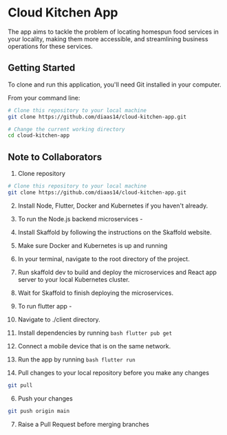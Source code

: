 # Cloud Kitchen App

The app aims to tackle the problem of locating homespun food services in your locality, making them more accessible, and streamlining business operations for these services.

## Getting Started

To clone and run this application, you'll need Git installed in your computer.

From your command line:

```bash
# Clone this repository to your local machine
git clone https://github.com/diaas14/cloud-kitchen-app.git

# Change the current working directory
cd cloud-kitchen-app
```

## Note to Collaborators

1. Clone repository

```bash
# Clone this repository to your local machine
git clone https://github.com/diaas14/cloud-kitchen-app.git
```
2. Install Node, Flutter, Docker and Kubernetes if you haven't already.

3. To run the Node.js backend microservices - 
  1. Install Skaffold by following the instructions on the Skaffold website.
  2. Make sure Docker and Kubernetes is up and running
  2. In your terminal, navigate to the root directory of the project.
  3. Run skaffold dev to build and deploy the microservices and React app server to your local Kubernetes cluster.
  4. Wait for Skaffold to finish deploying the microservices.
  
4. To run flutter app - 
  1. Navigate to ./client directory.
  2. Install dependencies by running ```bash flutter pub get```
  3. Connect a mobile device that is on the same network.
  4. Run the app by running ```bash flutter run```

5. Pull changes to your local repository before you make any changes

```bash
git pull
```

6. Push your changes 

```bash
git push origin main
```

7. Raise a Pull Request before merging branches
